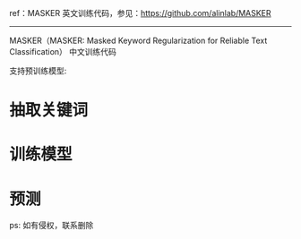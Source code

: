 ref：MASKER 英文训练代码，参见：https://github.com/alinlab/MASKER

---

MASKER（MASKER: Masked Keyword Regularization for Reliable Text Classification） 中文训练代码

支持预训练模型: 

# 抽取关键词


# 训练模型


# 预测






ps: 如有侵权，联系删除

